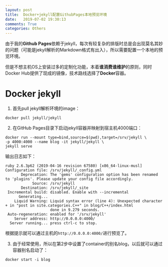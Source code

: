 ```yaml
---
layout: post
title:  Docker+jekyll配置GithubPages本地预览环境
date:   2019-07-02 19:30:13
comments: True
categories: Others
---
```


由于我的**Github Pages**依赖于jekyll，每次有较复杂的排版时总是会出现莫名其妙的问题（可能是jekyll解析的Markdown格式有出入），所以需要配置一个本地的预览环境。

但是不想主机OS上安装过多的定制化功能，本着**谁消费谁维护**的原则，同时Docker Hub提供了现成的镜像，技术路线选择了**Docker**容器。

# Docker jekyll
1. 首先pull jekyll解析环境的image：
```
docker pull jekyll/jekyll
```

2. 在GitHub Pages目录下启动jekyll容器并映射到宿主机4000端口：
```
docker run --mount type=bind,source=$(pwd),target=/srv/jekyll \
-p 4000:4000 --name blog -it jekyll/jekyll \
jekyll serve
```
输出日志如下：
```
ruby 2.6.3p62 (2019-04-16 revision 67580) [x86_64-linux-musl]
Configuration file: /srv/jekyll/_config.yml
       Deprecation: The 'gems' configuration option has been renamed to 'plugins'. Please update your config file accordingly.
            Source: /srv/jekyll
       Destination: /srv/jekyll/_site
 Incremental build: disabled. Enable with --incremental
      Generating... 
    Liquid Warning: Liquid syntax error (line 4): Unexpected character + in "post in site.categories.C++" in blog/C++/index.html
                    done in 9.279 seconds.
 Auto-regeneration: enabled for '/srv/jekyll'
    Server address: http://0.0.0.0:4000/
  Server running... press ctrl-c to stop.
```
根据提示就可以通过主机的`http://0.0.0.0:4000/`进行预览了。

3. 由于经常使用，所以在第2步中设置了container的别名blog，以后就可以通过容器别名启动了：
```
docker start -i blog
```